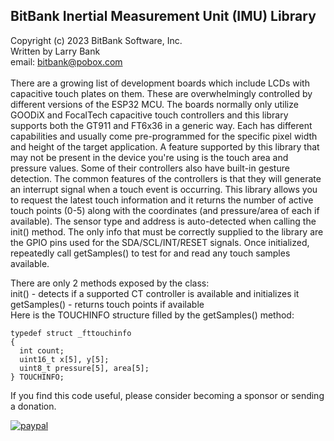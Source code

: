 BitBank Inertial Measurement Unit (IMU) Library<br>
---------------------------------------
Copyright (c) 2023 BitBank Software, Inc.<br>
Written by Larry Bank<br>
email: bitbank@pobox.com<br>
<br>
There are a growing list of development boards which include LCDs with capacitive touch plates on them. These are overwhelmingly controlled by different versions of the ESP32 MCU. The boards normally only utilize GOODiX and FocalTech capacitive touch controllers and this library supports both the GT911 and FT6x36 in a generic way. Each has different capabilities and usually come pre-programmed for the specific pixel width and height of the target application. A feature supported by this library that may not be present in the device you're using is the touch area and pressure values. Some of their controllers also have built-in gesture detection. The common features of the controllers is that they will generate an interrupt signal when a touch event is occurring. This library allows you to request the latest touch information and it returns the number of active touch points (0-5) along with the coordinates (and pressure/area of each if available). The sensor type and address is auto-detected when calling the init() method. The only info that must be correctly supplied to the library are the GPIO pins used for the SDA/SCL/INT/RESET signals. Once initialized, repeatedly call getSamples() to test for and read any touch samples available.<br>

There are only 2 methods exposed by the class:<br>
init() - detects if a supported CT controller is available and initializes it<br>
getSamples() - returns touch points if available<br>
Here is the TOUCHINFO structure filled by the getSamples() method:<br>
```
typedef struct _fttouchinfo
{
  int count;
  uint16_t x[5], y[5];
  uint8_t pressure[5], area[5];
} TOUCHINFO;
```

If you find this code useful, please consider becoming a sponsor or sending a donation.

[![paypal](https://www.paypalobjects.com/en_US/i/btn/btn_donateCC_LG.gif)](https://www.paypal.com/cgi-bin/webscr?cmd=_s-xclick&hosted_button_id=SR4F44J2UR8S4)


